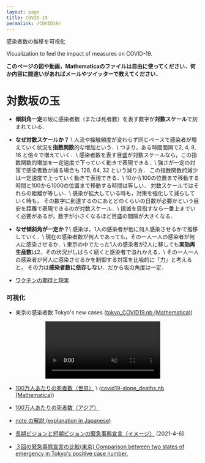 ```yaml
---
layout: page
title: COVID-19
permalink: /COVID19/
---
```



感染者数の推移を可視化 

Visualization to feel the impact of measures on COVID-19.

**このページの図や動画，Mathematicaのファイルは自由に使ってください．何か内容に間違いがあればメールやツイッターで教えてください．**

# **対数坂の玉**

- **傾斜角一定**の坂に感染者数（または死者数）を表す数字が**対数スケール**で刻まれている．


- **なぜ対数スケールか？** \\
人流や接触頻度が変わらず同じペースで感染者が増えていく状況を**指数関数**的な増加という．\\
つまり，ある時間間隔で2, 4, 8, 16 と倍々で増えていく．\\
感染者数を表す目盛が対数スケールなら，この指数関数的増加を一定速度で下っていく動きで表現できる．\\
強さが一定の対策で感染者数が減る場合も 128, 64, 32 という減り方．
この指数関数的減少は一定速度で上っていく動きで表現できる．\\
10から100の位置まで移動する時間と100から1000の位置まで移動する時間は等しい．
対数スケールではそれらの距離が等しい．\\
感染が拡大している時も，対策を強化して減らしていく時も，
その数字に到達するのにあとどのくらいの日数が必要かという目安を距離で表現できるのが対数スケール．\\
撲滅を目指すなら一番上までいく必要があるが，数字が小さくなるほど目盛の間隔が大きくなる．


- **なぜ傾斜角が一定か？**\\
感染は，1人の感染者が他に何人感染させるかで推移していく．\\
現在の感染者数が何人であっても，その一人一人の感染者が何人に感染させるか．\\
東京の中でたった1人の感染者が2人に移しても**実効再生産数**は2．その状況がしばらく続くと感染者で溢れかえる．\\
その一人一人の感染者が何人に感染させるかを制御する対策を比喩的に「力」と考えると，
その力は**感染者数に依存しない**．だから坂の角度は一定．

- [ワクチンの期待と現実](/assets/pdf/role_of_vaccine.pdf)



### 可視化

- 東京の感染者数 Tokyo's new cases ([tokyo_COVID19.nb (Mathematica)](/assets/misc/tokyo_COVID19.nb))

<center>
<video muted autoplay controls>
    <source src="/assets/movie/Tokyo_new_cases.mp4" type="video/mp4">
</video>
</center>

- [100万人あたりの死者数（世界）](/assets/movie/world_death_per_M.mp4) \\
 ([covid19-slope_deaths.nb (Mathematica)](/assets/misc/covid19-slope_deaths.nb))

- [100万人あたりの死者数（アジア）](/assets/movie/asia_death_per_M.mp4)

- [note の解説 (explanation in Japanese)](https://note.com/ryseto/n/n432fcc37c992)


- [長期ビジョンと短期ビジョンの緊急事態宣言（イメージ）](/assets/img/zerocovid3.jpg) [2021-4-6]

- [３回の緊急事態宣言の比較(東京) Comparison between two states of emergency in Tokyo's positive case number.](/assets/movie/tokyo.gif)



